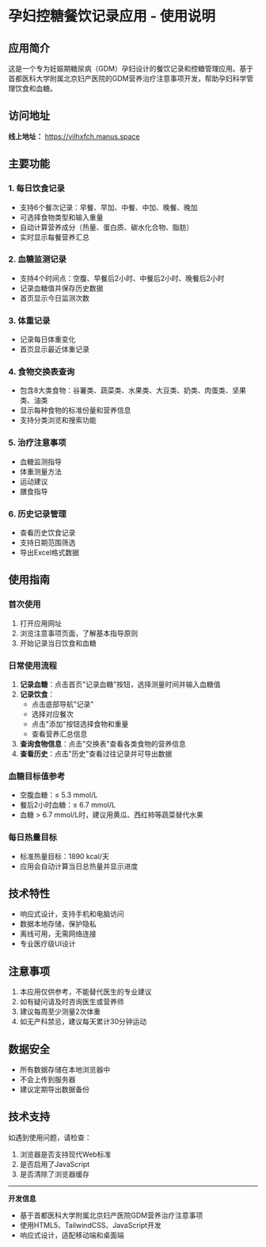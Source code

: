 # 孕妇控糖餐饮记录应用 - 使用说明

## 应用简介
这是一个专为妊娠期糖尿病（GDM）孕妇设计的餐饮记录和控糖管理应用。基于首都医科大学附属北京妇产医院的GDM营养治疗注意事项开发，帮助孕妇科学管理饮食和血糖。

## 访问地址
**线上地址：** https://vilhxfch.manus.space

## 主要功能

### 1. 每日饮食记录
- 支持6个餐次记录：早餐、早加、中餐、中加、晚餐、晚加
- 可选择食物类型和输入重量
- 自动计算营养成分（热量、蛋白质、碳水化合物、脂肪）
- 实时显示每餐营养汇总

### 2. 血糖监测记录
- 支持4个时间点：空腹、早餐后2小时、中餐后2小时、晚餐后2小时
- 记录血糖值并保存历史数据
- 首页显示今日监测次数

### 3. 体重记录
- 记录每日体重变化
- 首页显示最近体重记录

### 4. 食物交换表查询
- 包含8大类食物：谷薯类、蔬菜类、水果类、大豆类、奶类、肉蛋类、坚果类、油类
- 显示每种食物的标准份量和营养信息
- 支持分类浏览和搜索功能

### 5. 治疗注意事项
- 血糖监测指导
- 体重测量方法
- 运动建议
- 膳食指导

### 6. 历史记录管理
- 查看历史饮食记录
- 支持日期范围筛选
- 导出Excel格式数据

## 使用指南

### 首次使用
1. 打开应用网址
2. 浏览注意事项页面，了解基本指导原则
3. 开始记录当日饮食和血糖

### 日常使用流程
1. **记录血糖**：点击首页"记录血糖"按钮，选择测量时间并输入血糖值
2. **记录饮食**：
   - 点击底部导航"记录"
   - 选择对应餐次
   - 点击"添加"按钮选择食物和重量
   - 查看营养汇总信息
3. **查询食物信息**：点击"交换表"查看各类食物的营养信息
4. **查看历史**：点击"历史"查看过往记录并可导出数据

### 血糖目标值参考
- 空腹血糖：≤ 5.3 mmol/L
- 餐后2小时血糖：≤ 6.7 mmol/L
- 血糖 > 6.7 mmol/L时，建议用黄瓜、西红柿等蔬菜替代水果

### 每日热量目标
- 标准热量目标：1890 kcal/天
- 应用会自动计算当日总热量并显示进度

## 技术特性
- 响应式设计，支持手机和电脑访问
- 数据本地存储，保护隐私
- 离线可用，无需网络连接
- 专业医疗级UI设计

## 注意事项
1. 本应用仅供参考，不能替代医生的专业建议
2. 如有疑问请及时咨询医生或营养师
3. 建议每周至少测量2次体重
4. 如无产科禁忌，建议每天累计30分钟运动

## 数据安全
- 所有数据存储在本地浏览器中
- 不会上传到服务器
- 建议定期导出数据备份

## 技术支持
如遇到使用问题，请检查：
1. 浏览器是否支持现代Web标准
2. 是否启用了JavaScript
3. 是否清除了浏览器缓存

---

**开发信息**
- 基于首都医科大学附属北京妇产医院GDM营养治疗注意事项
- 使用HTML5、TailwindCSS、JavaScript开发
- 响应式设计，适配移动端和桌面端

